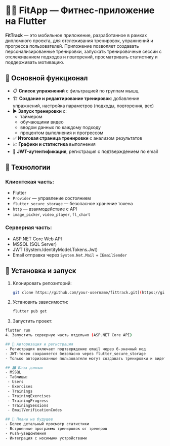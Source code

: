 # 🏋️‍♂️ FitApp — Фитнес-приложение на Flutter

**FitTrack** — это мобильное приложение, разработанное в рамках дипломного проекта, для отслеживания тренировок, упражнений и прогресса пользователей. Приложение позволяет создавать персонализированные тренировки, запускать тренировочные сессии с отслеживанием подходов и повторений, просматривать статистику и поддерживать мотивацию.

## 🚀 Основной функционал

- 📋 **Список упражнений** с фильтрацией по группам мышц
- 🏗 **Создание и редактирование тренировок**: добавление упражнений, настройка параметров (подходы, повторения, вес)
- ▶ **Запуск тренировки** с:
  - таймером
  - обучающими видео
  - вводом данных по каждому подходу
  - процентом выполнения и прогрессом
- ✅ **Итоговая страница тренировки** с анализом результатов
- 📈 **Графики и статистика** выполнения
- 🔐 **JWT-аутентификация**, регистрация с подтверждением по email

## 🧰 Технологии

### Клиентская часть:
- Flutter
- `Provider` — управление состоянием
- `flutter_secure_storage` — безопасное хранение токена
- `http` — взаимодействие с API
- `image_picker`, `video_player`, `fl_chart`

### Серверная часть:
- ASP.NET Core Web API
- MSSQL (SQL Server)
- JWT (System.IdentityModel.Tokens.Jwt)
- Email отправка через `System.Net.Mail` + `IEmailSender`

## 🔧 Установка и запуск
1. Клонировать репозиторий:
   ```bash
   git clone https://github.com/your-username/fittrack.git](https://github.com/andryare1/FitApp.git
2. Установить зависимости:
    ```bash
    flutter pub get
3. Запустить проект:
 ```bash
flutter run
4. Запустить серверную часть отдельно (ASP.NET Core API)

## 🔐 Авторизация и регистрация
- Регистрация включает подтверждение email через 6-значный код
- JWT-токен сохраняется безопасно через flutter_secure_storage
- Только авторизованные пользователи могут создавать тренировки и видеть свой прогресс

## 🗃 База данных
- MSSQL
- Таблицы:
  - Users
  - Exercises
  - Trainings
  - TrainingExercises
  - TrainingProgress
  - TrainingSessions
  - EmailVerificationCodes

## 📅 Планы на будущее
- Более детальный просмотр статистики
- Встроенные программы тренировок от тренеров 
- Push-уведомления
- Интеграция с носимыми устройствами
